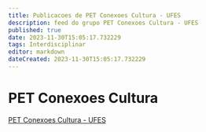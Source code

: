 ```yaml
---
title: Publicacoes de PET Conexoes Cultura - UFES 
description: feed do grupo PET Conexoes Cultura - UFES
published: true
date: 2023-11-30T15:05:17.732229
tags: Interdisciplinar
editor: markdown
dateCreated: 2023-11-30T15:05:17.732229
---
```


# PET Conexoes Cultura
[PET Conexoes Cultura - UFES](/grupo/166PETConexoesCulturaUFES)